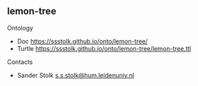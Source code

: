 ## lemon-tree

Ontology

* Doc      https://ssstolk.github.io/onto/lemon-tree/
* Turtle   https://ssstolk.github.io/onto/lemon-tree/lemon-tree.ttl


Contacts

* Sander Stolk <s.s.stolk@hum.leidenuniv.nl>
